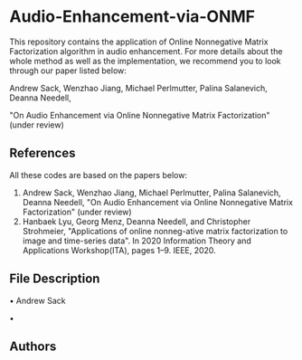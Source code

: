 # Audio-Enhancement-via-ONMF

This repository contains the application of Online Nonnegative Matrix Factorization algorithm in audio enhancement. For more details about the whole method as well as the implementation, we recommend you to look through our paper listed below:

Andrew Sack, Wenzhao Jiang, Michael Perlmutter, Palina Salanevich, Deanna Needell,

"On Audio Enhancement via Online Nonnegative Matrix Factorization" (under review)

## References

All these codes are based on the papers below:

1. Andrew Sack, Wenzhao Jiang, Michael Perlmutter, Palina Salanevich, Deanna Needell, "On Audio Enhancement via Online Nonnegative Matrix Factorization" (under review)
2. Hanbaek Lyu, Georg Menz, Deanna Needell, and Christopher Strohmeier, "Applications of online nonneg-ative matrix factorization to image and time-series data". In 2020 Information Theory and Applications Workshop(ITA), pages 1–9. IEEE, 2020.

## File Description

• Andrew Sack

• 

## Authors
